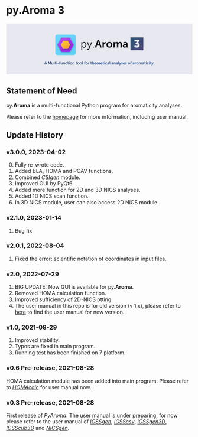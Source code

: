 # py.Aroma 3
![](pyAroma_banner.png)

## Statement of Need
py.**Aroma** is a multi-functional Python program for aromaticity analyses.

Please refer to the [homepage](https://wongzit.github.io/program/pyaroma/) for more information, including user manual.

## Update History

### v3.0.0, 2023-04-02
0. Fully re-wrote code.
1. Added BLA, HOMA and POAV functions.
2. Combined [*CSIgen*](https://github.com/wongzit/CSIgen) module.
3. Improved GUI by PyQt6.
4. Added more function for 2D and 3D NICS analyses.
5. Added 1D NICS scan function.
6. In 3D NICS module, user can also access 2D NICS module.

### v2.1.0, 2023-01-14
1. Bug fix.

### v2.0.1, 2022-08-04
1. Fixed the error: scientific notation of coordinates in input files.

### v2.0, 2022-07-29
1. BIG UPDATE: Now GUI is available for py.**Aroma**.
2. Removed HOMA calculation function.
3. Improved sufficiency of 2D-NICS ptting.
4. The user manual in this repo is for old version (v 1.x), please refer to [here](https://wongzit.github.io/program/pyaroma/) to find the user manual for new version.

### v1.0, 2021-08-29
1. Improved stability.
2. Typos are fixed in main program.
3. Running test has been finished on 7 platform.

### v0.6 Pre-release, 2021-08-28
HOMA calculation module has been added into main program. Please refer to [*HOMAcalc*](https://github.com/wongzit/HOMAcalc) for user manual now.

### v0.3 Pre-release, 2021-08-28
First release of *PyAroma*. The user manual is under preparing, for now please refer to the user manual of [*ICSSgen*](https://github.com/wongzit/ICSSgen), [*ICSScsv*](https://github.com/wongzit/ICSScsv), [*ICSSgen3D*](https://github.com/wongzit/ICSSgen3D), [*ICSScub3D*](https://github.com/wongzit/ICSScub3D) and [*NICSgen*](https://github.com/wongzit/NICSgen).
